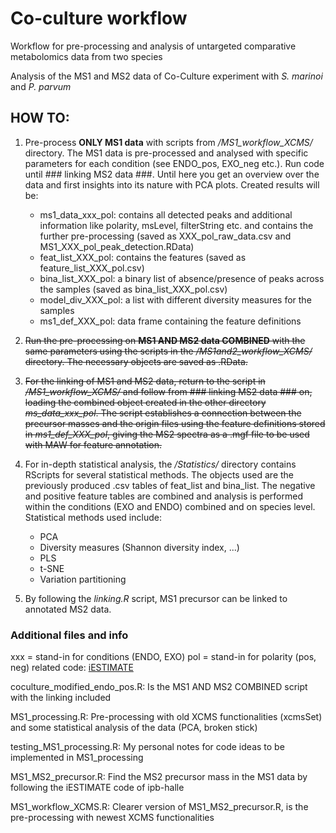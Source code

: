 # Co-culture workflow
Workflow for pre-processing and analysis of untargeted comparative metabolomics data from two species

Analysis of the MS1 and MS2 data of Co-Culture experiment with _S. marinoi_ and _P. parvum_

## HOW TO:
1. Pre-process **ONLY MS1 data** with scripts from _/MS1_workflow_XCMS/_ directory. The MS1 data is pre-processed and analysed with specific parameters for each condition (see ENDO_pos, EXO_neg etc.). Run code until ### linking MS2 data ###. Until here you get an overview over the data and first insights into its nature with PCA plots. Created results will be:
	- ms1_data_xxx_pol: contains all detected peaks and additional information like polarity, msLevel, filterString etc. and contains the further pre-processing 		(saved as XXX_pol_raw_data.csv and MS1_XXX_pol_peak_detection.RData)
	- feat_list_XXX_pol: contains the features (saved as feature_list_XXX_pol.csv)
	- bina_list_XXX_pol: a binary list of absence/presence of peaks across the samples (saved as bina_list_XXX_pol.csv)
	- model_div_XXX_pol: a list with different diversity measures for the samples
	- ms1_def_XXX_pol: data frame containing the feature definitions


2. ~~Run the pre-processing on **MS1 AND MS2 data COMBINED** with the same parameters using the scripts in the _/MS1and2_workflow_XCMS/_ directory. The necessary objects are saved as .RData.~~

3. ~~For the linking of MS1 and MS2 data, return to the script in _/MS1_workflow_XCMS/_ and follow from ### linking MS2 data ### on, loading the combined object created in the other directory *ms_data_xxx_pol*. The script establishes a connection between the precursor masses and the origin files using the feature definitions stored in *ms1_def_XXX_pol*, giving the MS2 spectra as a .mgf file to be used with MAW for feature annotation.~~

4. For in-depth statistical analysis, the _/Statistics/_ directory contains RScripts for several statistical methods. The objects used are the previously produced .csv tables of feat_list and bina_list. The negative and positive feature tables are combined and analysis is performed within the conditions (EXO and ENDO) combined and on species level. Statistical methods used include:
	- PCA
	- Diversity measures (Shannon diversity index, ...)
	- PLS 
	- t-SNE
	- Variation partitioning 

5. By following the _linking.R_ script, MS1 precursor can be linked to annotated MS2 data. 



### Additional files and info
xxx = stand-in for conditions (ENDO, EXO)
pol = stand-in for polarity (pos, neg)
related code: [iESTIMATE](https://github.com/ipb-halle/iESTIMATE/blob/main/use-cases/radula-hormones/peak_detection_neg.r)


coculture_modified_endo_pos.R:
Is the MS1 AND MS2 COMBINED script with the linking included


MS1_processing.R: 
Pre-processing with old XCMS functionalities (xcmsSet) and some statistical analysis of the data (PCA, broken stick)


testing_MS1_processing.R: 
My personal notes for code ideas to be implemented in MS1_processing



MS1_MS2_precursor.R:
Find the MS2 precursor mass in the MS1 data by following the iESTIMATE code of ipb-halle


MS1_workflow_XCMS.R:
Clearer version of MS1_MS2_precursor.R, is the pre-processing with newest XCMS functionalities 
